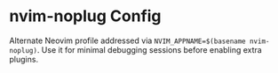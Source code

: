 # nvim-noplug Config

Alternate Neovim profile addressed via `NVIM_APPNAME=$(basename nvim-noplug)`. Use it for minimal debugging sessions before enabling extra plugins.
